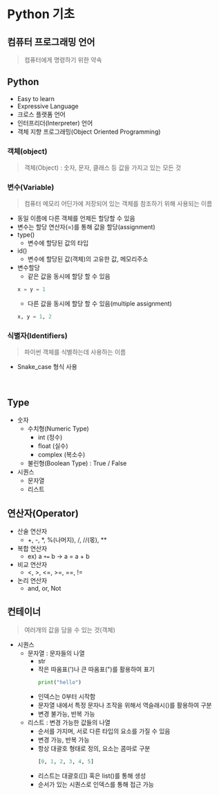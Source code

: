 # Python 기초

## 컴퓨터 프로그래밍 언어
> 컴퓨터에게 명령하기 위한 약속

## Python
- Easy to learn
- Expressive Language
- 크로스 플랫폼 언어
- 인터프리더(Interpreter) 언어
- 객체 지향 프로그래밍(Object Oriented Programming)

### 객체(object)
> 객체(Object) : 숫자, 문자, 클래스 등 값을 가지고 있는 모든 것

### 변수(Variable)
> 컴퓨터 메모리 어딘가에 저장되어 있는 객체를 참조하기 위해 사용되는 이름
- 동일 이름에 다른 객체를 언제든 할당할 수 있음
- 변수는 할당 연산자(=)를 통해 값을 할당(assignment)
- type()
  - 변수에 할당된 값의 타입
- id()
  - 변수에 할당된 값(객체)의 고유한 값, 메모리주소
- 변수할당
  - 같은 값을 동시에 할당 할 수 있음
  ``` python
  x = y = 1
  ```
  - 다른 값을 동시에 할당 할 수 있음(multiple assignment)
  ``` python
  x, y = 1, 2
  ```

### 식별자(Identifiers)
> 파이썬 객체를 식별하는데 사용하는 이름
- Snake_case 형식 사용

<br>

## Type
- 숫자
  - 수치형(Numeric Type)
    - int (정수)
    - float (실수)
    - complex (복소수)
  - 불린형(Boolean Type) : True / False
- 시퀀스
  - 문자열
  - 리스트

## 연산자(Operator)
- 산술 연산자
  - +, -, *, %(나머지), /, //(몫), **
- 복합 연산자
  - ex) a `+=` b  ->  a = a + b
- 비교 연산자
  - <, >, <=, >=, ==, !=
- 논리 연산자 
  - and, or, Not

## 컨테이너
> 여러개의 값을 담을 수 있는 것(객체)
- 시퀀스
  - 문자열 : 문자들의 나열
    - str
    - 작은 따옴표(')나 큰 따옴표(")를 활용하여 표기
      ``` python
      print("hello")
      ```
    - 인덱스는 0부터 시작함
    - 문자열 내에서 특정 문자나 조작을 위해서 역슬래시(\)를 활용하여 구분
    - 변경 불가능, 반복 가능
  - 리스트 : 변경 가능한 값들의 나열
    - 순서를 가지며, 서로 다른 타입의 요소를 가질 수 있음
    - 변경 가능, 반복 가능
    - 항상 대괄호 형태로 정의, 요소는 콤마로 구분
      ``` python
      [0, 1, 2, 3, 4, 5]
      ```
    - 리스트는 대괄호([]) 혹은 list()를 통해 생성
    - 순서가 있는 시퀀스로 인덱스를 통해 접근 가능